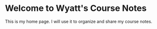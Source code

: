 # Welcome to Wyatt's Course Notes

This is my home page. I will use it to organize and share my course notes.